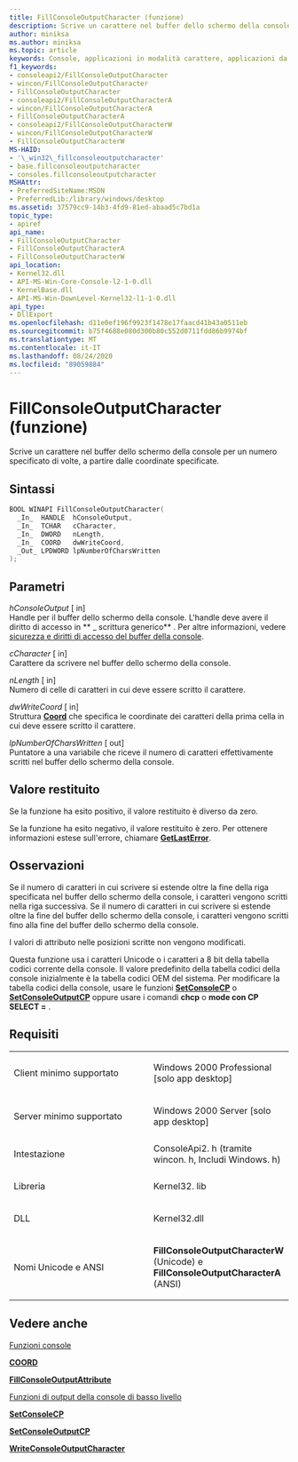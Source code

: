 ```yaml
---
title: FillConsoleOutputCharacter (funzione)
description: Scrive un carattere nel buffer dello schermo della console per un numero specificato di volte, a partire dalle coordinate specificate.
author: miniksa
ms.author: miniksa
ms.topic: article
keywords: Console, applicazioni in modalità carattere, applicazioni da riga di comando, applicazioni Terminal, API console
f1_keywords:
- consoleapi2/FillConsoleOutputCharacter
- wincon/FillConsoleOutputCharacter
- FillConsoleOutputCharacter
- consoleapi2/FillConsoleOutputCharacterA
- wincon/FillConsoleOutputCharacterA
- FillConsoleOutputCharacterA
- consoleapi2/FillConsoleOutputCharacterW
- wincon/FillConsoleOutputCharacterW
- FillConsoleOutputCharacterW
MS-HAID:
- '\_win32\_fillconsoleoutputcharacter'
- base.fillconsoleoutputcharacter
- consoles.fillconsoleoutputcharacter
MSHAttr:
- PreferredSiteName:MSDN
- PreferredLib:/library/windows/desktop
ms.assetid: 37579cc9-14b3-4fd9-81ed-abaad5c7bd1a
topic_type:
- apiref
api_name:
- FillConsoleOutputCharacter
- FillConsoleOutputCharacterA
- FillConsoleOutputCharacterW
api_location:
- Kernel32.dll
- API-MS-Win-Core-Console-l2-1-0.dll
- KernelBase.dll
- API-MS-Win-DownLevel-Kernel32-l1-1-0.dll
api_type:
- DllExport
ms.openlocfilehash: d11e0ef196f9923f1478e17faacd41b43a0511eb
ms.sourcegitcommit: b75f4688e080d300b80c552d0711fdd86b9974bf
ms.translationtype: MT
ms.contentlocale: it-IT
ms.lasthandoff: 08/24/2020
ms.locfileid: "89059884"
---
```

# <a name="fillconsoleoutputcharacter-function"></a>FillConsoleOutputCharacter (funzione)


Scrive un carattere nel buffer dello schermo della console per un numero specificato di volte, a partire dalle coordinate specificate.

<a name="syntax"></a>Sintassi
------

```C
BOOL WINAPI FillConsoleOutputCharacter(
  _In_  HANDLE  hConsoleOutput,
  _In_  TCHAR   cCharacter,
  _In_  DWORD   nLength,
  _In_  COORD   dwWriteCoord,
  _Out_ LPDWORD lpNumberOfCharsWritten
);
```

<a name="parameters"></a>Parametri
----------

*hConsoleOutput* \[ in\]  
Handle per il buffer dello schermo della console. L'handle deve avere il diritto di accesso in ** \_ scrittura generico** . Per altre informazioni, vedere [sicurezza e diritti di accesso del buffer della console](console-buffer-security-and-access-rights.md).

*cCharacter* \[ in\]  
Carattere da scrivere nel buffer dello schermo della console.

*nLength* \[ in\]  
Numero di celle di caratteri in cui deve essere scritto il carattere.

*dwWriteCoord* \[ in\]  
Struttura [**Coord**](coord-str.md) che specifica le coordinate dei caratteri della prima cella in cui deve essere scritto il carattere.

*lpNumberOfCharsWritten* \[ out\]  
Puntatore a una variabile che riceve il numero di caratteri effettivamente scritti nel buffer dello schermo della console.

<a name="return-value"></a>Valore restituito
------------

Se la funzione ha esito positivo, il valore restituito è diverso da zero.

Se la funzione ha esito negativo, il valore restituito è zero. Per ottenere informazioni estese sull'errore, chiamare [**GetLastError**](https://msdn.microsoft.com/library/windows/desktop/ms679360).

<a name="remarks"></a>Osservazioni
-------

Se il numero di caratteri in cui scrivere si estende oltre la fine della riga specificata nel buffer dello schermo della console, i caratteri vengono scritti nella riga successiva. Se il numero di caratteri in cui scrivere si estende oltre la fine del buffer dello schermo della console, i caratteri vengono scritti fino alla fine del buffer dello schermo della console.

I valori di attributo nelle posizioni scritte non vengono modificati.

Questa funzione usa i caratteri Unicode o i caratteri a 8 bit della tabella codici corrente della console. Il valore predefinito della tabella codici della console inizialmente è la tabella codici OEM del sistema. Per modificare la tabella codici della console, usare le funzioni [**SetConsoleCP**](setconsolecp.md) o [**SetConsoleOutputCP**](setconsoleoutputcp.md) oppure usare i comandi **chcp** o **mode con CP SELECT =** .

<a name="requirements"></a>Requisiti
------------

<table>
<colgroup>
<col width="50%" />
<col width="50%" />
</colgroup>
<tbody>
<tr class="odd">
<td><p>Client minimo supportato</p></td>
<td><p>Windows 2000 Professional [solo app desktop]</p></td>
</tr>
<tr class="even">
<td><p>Server minimo supportato</p></td>
<td><p>Windows 2000 Server [solo app desktop]</p></td>
</tr>
<tr class="odd">
<td><p>Intestazione</p></td>
<td>ConsoleApi2. h (tramite wincon. h, Includi Windows. h)</td>
</tr>
<tr class="even">
<td><p>Libreria</p></td>
<td>Kernel32. lib</td>
</tr>
<tr class="odd">
<td><p>DLL</p></td>
<td>Kernel32.dll</td>
</tr>
<tr class="even">
<td><p>Nomi Unicode e ANSI</p></td>
<td><p><strong>FillConsoleOutputCharacterW</strong> (Unicode) e <strong>FillConsoleOutputCharacterA</strong> (ANSI)</p></td>
</tr>
<tr class="odd">
</tr>
<tr class="even">
</tr>
<tr class="odd">
</tr>
<tr class="even">
</tr>
</tbody>
</table>

## <a name="span-idsee_alsospansee-also"></a><span id="see_also"></span>Vedere anche


[Funzioni console](console-functions.md)

[**COORD**](coord-str.md)

[**FillConsoleOutputAttribute**](fillconsoleoutputattribute.md)

[Funzioni di output della console di basso livello](low-level-console-output-functions.md)

[**SetConsoleCP**](setconsolecp.md)

[**SetConsoleOutputCP**](setconsoleoutputcp.md)

[**WriteConsoleOutputCharacter**](writeconsoleoutputcharacter.md)

 

 




